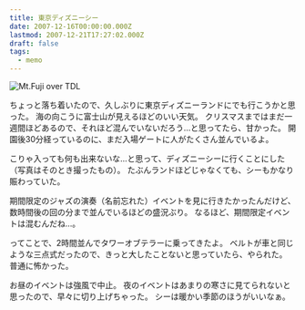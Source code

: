 ```yaml
---
title: 東京ディズニーシー
date: 2007-12-16T00:00:00.000Z
lastmod: 2007-12-21T17:27:02.000Z
draft: false
tags:
  - memo
---
```


![Mt.Fuji over TDL](@/assets/flickr/2127330366.jpg "Mt.Fuji over TDL")

ちょっと落ち着いたので、久しぶりに東京ディズニーランドにでも行こうかと思った。 海の向こうに富士山が見えるほどのいい天気。 クリスマスまではまだ一週間ほどあるので、それほど混んでいないだろう…と思ってたら、甘かった。 開園後30分経っているのに、まだ入場ゲートに人がたくさん並んでいるよ。

こりゃ入っても何も出来ないな…と思って、ディズニーシーに行くことにした（写真はそのとき撮ったもの）。 たぶんランドほどじゃなくても、シーもかなり賑わっていた。

期間限定のジャズの演奏（名前忘れた）イベントを見に行きたかったんだけど、数時間後の回の分まで並んでいるほどの盛況ぶり。 なるほど、期間限定イベントは混むんだね…。

ってことで、2時間並んでタワーオブテラーに乗ってきたよ。 ベルトが車と同じような三点式だったので、きっと大したことないと思っていたら、やられた。 普通に怖かった。

お昼のイベントは強風で中止。 夜のイベントはあまりの寒さに見てられないと思ったので、早々に切り上げちゃった。 シーは暖かい季節のほうがいいなぁ。
